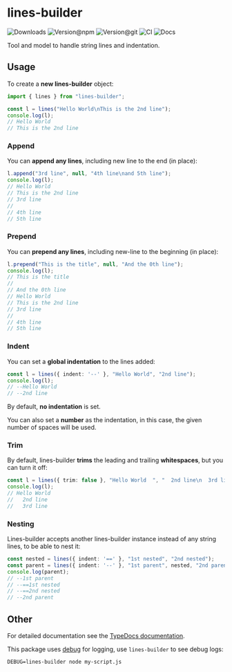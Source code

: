 # lines-builder

![Downloads](https://img.shields.io/npm/dw/lines-builder?style=flat-square) ![Version@npm](https://img.shields.io/npm/v/lines-builder?label=version%40npm&style=flat-square) ![Version@git](https://img.shields.io/github/package-json/v/szikszail/lines-builder/master?label=version%40git&style=flat-square) ![CI](https://img.shields.io/github/workflow/status/szikszail/lines-builder/CI/master?label=ci&style=flat-square) ![Docs](https://img.shields.io/github/workflow/status/szikszail/lines-builder/Docs/master?label=docs&style=flat-square)

Tool and model to handle string lines and indentation.

## Usage

To create a **new lines-builder** object:
```typescript
import { lines } from "lines-builder";

const l = lines("Hello World\nThis is the 2nd line");
console.log(l);
// Hello World
// This is the 2nd line
```

### Append 

You can **append any lines**, including new line to the end (in place):
```typescript
l.append("3rd line", null, "4th line\nand 5th line");
console.log(l);
// Hello World
// This is the 2nd line
// 3rd line
// 
// 4th line
// 5th line
```

### Prepend

You can **prepend any lines**, including new-line to the beginning (in place):
```typescript
l.prepend("This is the title", null, "And the 0th line");
console.log(l);
// This is the title
// 
// And the 0th line
// Hello World
// This is the 2nd line
// 3rd line
// 
// 4th line
// 5th line
```

### Indent

You can set a **global indentation** to the lines added:
```typescript
const l = lines({ indent: '--' }, "Hello World", "2nd line");
console.log(l);
// --Hello World
// --2nd line
```

By default, **no indentation** is set.

You can also set a **number** as the indentation, in this case, the given number of spaces will be used.

### Trim

By default, lines-builder **trims** the leading and trailing **whitespaces**, but you can turn it off:
```typescript
const l = lines({ trim: false }, "Hello World  ", "  2nd line\n  3rd line");
console.log(l);
// Hello World
//   2nd line
//   3rd line
```

### Nesting

Lines-builder accepts another lines-builder instance instead of any string lines, to be able to nest it:
```typescript
const nested = lines({ indent: '==' }, "1st nested", "2nd nested");
const parent = lines({ indent: '--' }, "1st parent", nested, "2nd parent");
console.log(parent);
// --1st parent
// --==1st nested
// --==2nd nested
// --2nd parent
```

## Other

For detailed documentation see the [TypeDocs documentation](https://szikszail.github.io/lines-builder/).

This package uses [debug](https://www.npmjs.com/package/debug) for logging, use `lines-builder` to see debug logs:

```shell
DEBUG=lines-builder node my-script.js
```